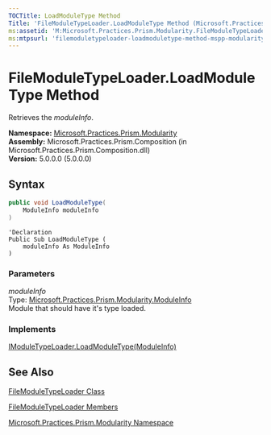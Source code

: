 ```yaml
---
TOCTitle: LoadModuleType Method
Title: 'FileModuleTypeLoader.LoadModuleType Method (Microsoft.Practices.Prism.Modularity)'
ms:assetid: 'M:Microsoft.Practices.Prism.Modularity.FileModuleTypeLoader.LoadModuleType(Microsoft.Practices.Prism.Modularity.ModuleInfo)'
ms:mtpsurl: 'filemoduletypeloader-loadmoduletype-method-mspp-modularity.md'
---
```


# FileModuleTypeLoader.LoadModuleType Method

Retrieves the *moduleInfo*.

**Namespace:** [Microsoft.Practices.Prism.Modularity](/patterns-practices/reference/mspp-modularity-namespace) <br/>
**Assembly:** Microsoft.Practices.Prism.Composition (in Microsoft.Practices.Prism.Composition.dll)<br/>
**Version:** 5.0.0.0 (5.0.0.0)

## Syntax

```C#
public void LoadModuleType(
	ModuleInfo moduleInfo
)
```

```VB
'Declaration
Public Sub LoadModuleType ( 
	moduleInfo As ModuleInfo
)
```

### Parameters

*moduleInfo*  
Type: [Microsoft.Practices.Prism.Modularity.ModuleInfo](/patterns-practices/reference/moduleinfo-class-mspp-modularity)  
Module that should have it's type loaded.

### Implements

[IModuleTypeLoader.LoadModuleType(ModuleInfo)](/patterns-practices/reference/imoduletypeloader-loadmoduletype-method-mspp-modularity)

## See Also

[FileModuleTypeLoader Class](/patterns-practices/reference/filemoduletypeloader-class-mspp-modularity)  

[FileModuleTypeLoader Members](/patterns-practices/reference/filemoduletypeloader-members-mspp-modularity)  

[Microsoft.Practices.Prism.Modularity Namespace](/patterns-practices/reference/mspp-modularity-namespace)<br/>


